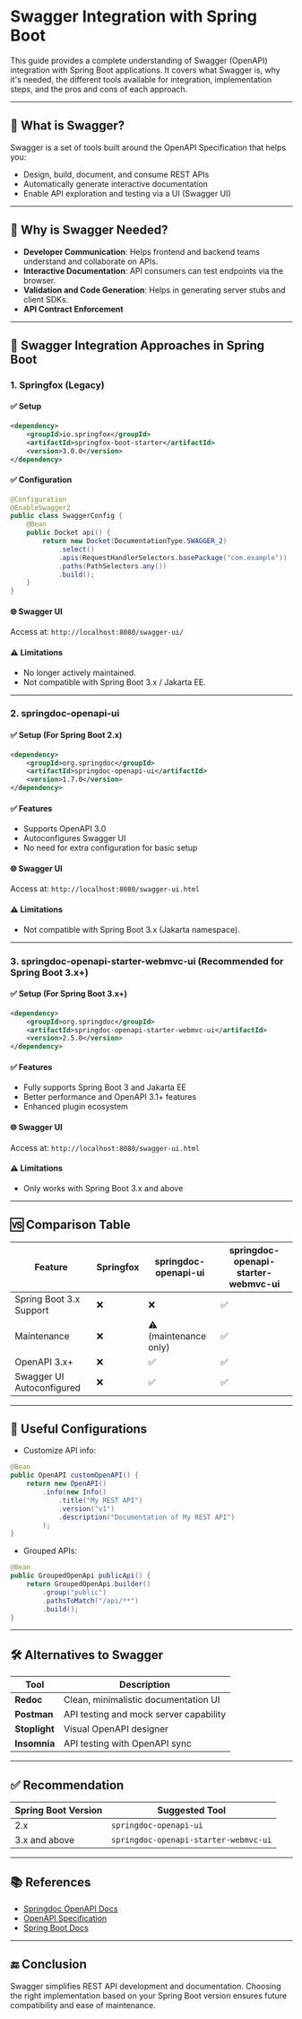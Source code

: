 # Swagger Integration with Spring Boot

This guide provides a complete understanding of Swagger (OpenAPI) integration with Spring Boot applications. It covers what Swagger is, why it's needed, the different tools available for integration, implementation steps, and the pros and cons of each approach.

---

## 📌 What is Swagger?

Swagger is a set of tools built around the OpenAPI Specification that helps you:

- Design, build, document, and consume REST APIs
- Automatically generate interactive documentation
- Enable API exploration and testing via a UI (Swagger UI)

---

## 🤔 Why is Swagger Needed?

- **Developer Communication**: Helps frontend and backend teams understand and collaborate on APIs.
- **Interactive Documentation**: API consumers can test endpoints via the browser.
- **Validation and Code Generation**: Helps in generating server stubs and client SDKs.
- **API Contract Enforcement**

---

## 🚀 Swagger Integration Approaches in Spring Boot

### 1. **Springfox** (Legacy)

#### ✅ Setup

```xml
<dependency>
    <groupId>io.springfox</groupId>
    <artifactId>springfox-boot-starter</artifactId>
    <version>3.0.0</version>
</dependency>
```

#### ✅ Configuration

```java
@Configuration
@EnableSwagger2
public class SwaggerConfig {
    @Bean
    public Docket api() {
        return new Docket(DocumentationType.SWAGGER_2)
            .select()
            .apis(RequestHandlerSelectors.basePackage("com.example"))
            .paths(PathSelectors.any())
            .build();
    }
}
```

#### 🌐 Swagger UI

Access at: `http://localhost:8080/swagger-ui/`

#### ⚠️ Limitations

- No longer actively maintained.
- Not compatible with Spring Boot 3.x / Jakarta EE.

---

### 2. **springdoc-openapi-ui**

#### ✅ Setup (For Spring Boot 2.x)

```xml
<dependency>
    <groupId>org.springdoc</groupId>
    <artifactId>springdoc-openapi-ui</artifactId>
    <version>1.7.0</version>
</dependency>
```

#### ✅ Features

- Supports OpenAPI 3.0
- Autoconfigures Swagger UI
- No need for extra configuration for basic setup

#### 🌐 Swagger UI

Access at: `http://localhost:8080/swagger-ui.html`

#### ⚠️ Limitations

- Not compatible with Spring Boot 3.x (Jakarta namespace).

---

### 3. **springdoc-openapi-starter-webmvc-ui** (Recommended for Spring Boot 3.x+)

#### ✅ Setup (For Spring Boot 3.x+)

```xml
<dependency>
    <groupId>org.springdoc</groupId>
    <artifactId>springdoc-openapi-starter-webmvc-ui</artifactId>
    <version>2.5.0</version>
</dependency>
```

#### ✅ Features

- Fully supports Spring Boot 3 and Jakarta EE
- Better performance and OpenAPI 3.1+ features
- Enhanced plugin ecosystem

#### 🌐 Swagger UI

Access at: `http://localhost:8080/swagger-ui.html`

#### ⚠️ Limitations

- Only works with Spring Boot 3.x and above

---

## 🆚 Comparison Table

| Feature                   | Springfox | springdoc-openapi-ui  | springdoc-openapi-starter-webmvc-ui |
| ------------------------- | --------- | --------------------- | ----------------------------------- |
| Spring Boot 3.x Support   | ❌         | ❌                     | ✅                                   |
| Maintenance               | ❌         | ⚠️ (maintenance only) | ✅                                   |
| OpenAPI 3.x+              | ❌         | ✅                     | ✅                                   |
| Swagger UI Autoconfigured | ❌         | ✅                     | ✅                                   |

---

## 🔧 Useful Configurations

- Customize API info:

```java
@Bean
public OpenAPI customOpenAPI() {
    return new OpenAPI()
        .info(new Info()
            .title("My REST API")
            .version("v1")
            .description("Documentation of My REST API")
        );
}
```

- Grouped APIs:

```java
@Bean
public GroupedOpenApi publicApi() {
    return GroupedOpenApi.builder()
        .group("public")
        .pathsToMatch("/api/**")
        .build();
}
```

---

## 🛠️ Alternatives to Swagger

| Tool          | Description                            |
| ------------- | -------------------------------------- |
| **Redoc**     | Clean, minimalistic documentation UI   |
| **Postman**   | API testing and mock server capability |
| **Stoplight** | Visual OpenAPI designer                |
| **Insomnia**  | API testing with OpenAPI sync          |

---

## ✅ Recommendation

| Spring Boot Version | Suggested Tool                        |
| ------------------- | ------------------------------------- |
| 2.x                 | `springdoc-openapi-ui`                |
| 3.x and above       | `springdoc-openapi-starter-webmvc-ui` |

---

## 📚 References

- [Springdoc OpenAPI Docs](https://springdoc.org/)
- [OpenAPI Specification](https://swagger.io/specification/)
- [Spring Boot Docs](https://spring.io/projects/spring-boot)

---

## 🔚 Conclusion

Swagger simplifies REST API development and documentation. Choosing the right implementation based on your Spring Boot version ensures future compatibility and ease of maintenance.

